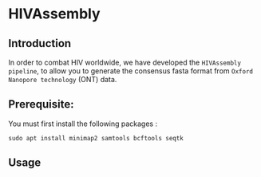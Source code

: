 # HIVAssembly

## Introduction

In order to combat HIV worldwide, we have developed the ```HIVAssembly pipeline```, to allow you to generate the consensus fasta format from ```Oxford Nanopore technology``` (ONT) data.


## Prerequisite:

You must first install the following packages :
```
sudo apt install minimap2 samtools bcftools seqtk 
```
## Usage


